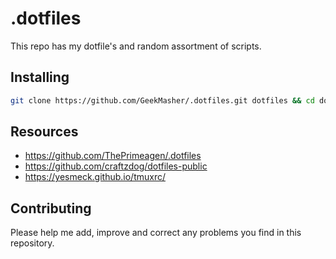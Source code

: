 # .dotfiles

This repo has my dotfile's and random assortment of scripts.

## Installing

```bash
git clone https://github.com/GeekMasher/.dotfiles.git dotfiles && cd dotfiles && ./install.sh
```


## Resources

- https://github.com/ThePrimeagen/.dotfiles
- https://github.com/craftzdog/dotfiles-public
- https://yesmeck.github.io/tmuxrc/

## Contributing

Please help me add, improve and correct any problems you find in this repository.
